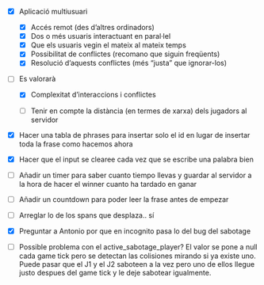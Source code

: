 - [x] Aplicació multiusuari
    - [x] Accés remot (des d’altres ordinadors)
    - [x] Dos o més usuaris interactuant en paral·lel
    - [x] Que els usuaris vegin el mateix al mateix temps
    - [x] Possibilitat de conflictes (recomano que siguin freqüents)
    - [x] Resolució d’aquests conflictes (més “justa” que ignorar-los)
- [ ] Es valorarà
    - [x] Complexitat d’interaccions i conflictes
    - [ ] Tenir en compte la distància (en termes de xarxa) dels jugadors al servidor


- [x] Hacer una tabla de phrases para insertar solo el id en lugar de insertar toda la frase como hacemos ahora
- [x] Hacer que el input se clearee cada vez que se escribe una palabra bien
- [ ] Añadir un timer para saber cuanto tiempo llevas y guardar al servidor a la hora de hacer el winner cuanto ha tardado en ganar
- [ ] Añadir un countdown para poder leer la frase antes de empezar
- [ ] Arreglar lo de los spans que desplaza.. sí
- [x] Preguntar a Antonio por que en incognito pasa lo del bug del sabotage
- [ ] Possible problema con el active_sabotage_player? El valor se pone a null cada game tick pero se detectan las colisiones mirando si ya existe uno.
        Puede pasar que el J1 y el J2 saboteen a la vez pero uno de ellos llegue justo despues del game tick y le deje sabotear igualmente.


